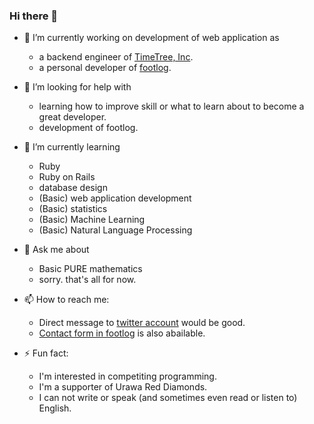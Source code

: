 ### Hi there 👋

- 🔭 I’m currently working on development of web application as
  - a backend engineer of [TimeTree, Inc](https://timetreeapp.com/intl).
  - a personal developer of [footlog](https://footlog.net).

- 🤔 I’m looking for help with
  - learning how to improve skill or what to learn about to become a great developer.
  - development of footlog.

- 🌱 I’m currently learning
  - Ruby
  - Ruby on Rails
  - database design
  - (Basic) web application development
  - (Basic) statistics
  - (Basic) Machine Learning
  - (Basic) Natural Language Processing

- 💬 Ask me about
  - Basic PURE mathematics
  - sorry. that's all for now.

- 📫 How to reach me:
  - Direct message to [twitter account](https://twitter.com/dustium162) would be good.
  - [Contact form in footlog](https://footlog.net/contact) is also abailable.

- ⚡ Fun fact:
  - I'm interested in competiting programming.
  - I'm a supporter of Urawa Red Diamonds.
  - I can not write or speak (and sometimes even read or listen to) English.
